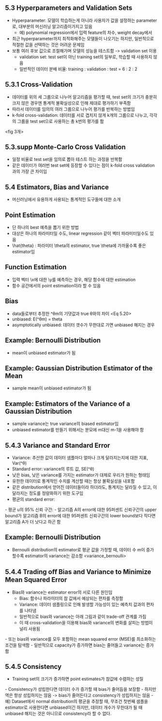 ## 5.3 Hyperparameters and Validation Sets

- Hyperparameter: 모델이 학습하는게 아니라 사용자가 값을 설정하는 parameter로, 대부분의 머신러닝 알고리즘이가지고 있음
  - 예) polynomial regression에서 입력 feature의 차수, weight decay에서 <lambda>
- 최근 hyperparameter까지 최적화해주는 모델들이 나오기는 하지만, 일반적으로 적절한 값을 선택하는 것은 어려운 문제임
- 보통 여러 후보 값으로 조절해가며 모델의 성능을 테스트함 -> validation set 이용
  - validation set: test set이 아닌 training set의 일부로, 학습할 때 사용하지 않음
  - 일반적인 데이터 분배 비율: training : validation : test = 6 : 2 : 2

## 5.3.1 Cross-Validation

- 데이터를 위의 세 그룹으로 나누어 알고리즘을 평가할 때, test set의 크기가 충분히 크지 않은 경우엔 통계적 불확실성으로 인해 제대로 평가하기 부족함
- 따라서 데이터를 임의의 여러 그룹으로 나누어 평가를 반복하는 방법임
- k-fold cross-validation: 데이터를 서로 겹치지 않게 k개의 그룹으로 나누고, 각각의 그룹을 test set으로 사용하는 총 k번의 평가를 함

<fig 3개>

## 5.3.supp Monte-Carlo Cross Validation

- 일정 비율로 test set을 임의로 뽑아 테스트 하는 과정을 반복함
- 같은 데이터가 여러번 test set에 등장할 수 있다는 점이 k-fold cross validation과의 가장 큰 차이임

## 5.4 Estimators, Bias and Variance

- 머신러닝에서 유용하게 사용되는 통계적인 도구들에 대한 소개

## Point Estimation
- 단 하나의 best 예측을 뽑기 위한 방법
- 대상은 하나의 파라미터일 수도, linear regression 같이 벡터 파라미터일수도 있음
- \hat{theta} : 파라미터 \theta의 estimator, true \theta에 가까울수록 좋은 estimator임

## Function Estimation
- 입력 벡터 \x에 대한 \y를 예측하는 경우, 해당 함수에 대한 estimation
- 함수 공간에서의 point estimation이라 할 수 있음

## Bias
- data들로부터 추정한 ^θm의 기댓값과 true θ와의 차이
<Eq 5.20>
- unbiased: E(^θm) = theta
- asymptotically unbiased: 데이터 갯수가 무한대로 가면 unbiased 해지는 경우

## Example: Bernoulli Distribution
- mean이 unbiased estimator가 됨

## Example: Gaussian Distribution Estimator of the Mean
- sample mean이 unbiased estimator가 됨

## Example: Estimators of the Variance of a Gaussian Distribution
- sample variance는 true variance의 biased estimator임
- unbiased estimator를 만들기 위해서는 분모에 m대신 m-1을 사용해야 함

## 5.4.3 Variance and Standard Error
- Variance: 추산한 값이 데이터 샘플마다 얼마나 크게 달라지는지에 대한 지표, Var(^θ)
- Standard error: variance의 루트 값, SE(^θ)
- 낮은 bias, 낮은 variance를 가지는 estimator가 대체로 우리가 원하는 형태임
- 유한한 데이터로 통계적인 수치를 계산할 때는 항상 불확실성을 내포함
- 같은 distribution에서 얻어진 데이터들이라 하더라도, 통계치는 달라질 수 있고, 이 달라지는 정도를 정량화하기 위한 도구임
- 평균의 standard error:
<SE>
- 평균 u의 95% 신뢰 구간:
<confidence>
  - 알고리즘 A의 error에 대한 95퍼센트 신뢰구간의 upper bound가 알고리즘 B의 error에 대한 95퍼센트 신뢰구간의 lower bound보다 작다면 알고리즘 A가 더 낫다고 하곤 함

## Example: Bernoulli Distribution
- Bernoulli distribution의 estimator로 평균 값을 가정할 때, 데이터 수 m이 증가할수록 estimator의 variance는 감소함
<variance_bernoulli>

## 5.4.4 Trading oﬀ Bias and Variance to Minimize Mean Squared Error
- Bias와 variance는 estimator error의 서로 다른 원인임
  - Bias: 함수나 파라미터의 참 값에서 예상되는 편차를 측정함
  - Variance: 데이터 샘플링으로 인해 발생할 가능성이 있는 예측치 값과의 편차를 나타냄
  - 일반적으로 bias와 variance는 아래 그림과 같이 trade-off 관계를 가짐
  - 이 때 cross-validation을 이용해 bias와 variance의 변화를 살피는 방법이 널리 사용됨
<optimal capacity>
  - 또는 bias와 variance를 모두 포함하는 mean squared error (MSE)를 최소화하는 조건을 탐색함
<MSE>
  - 일반적으로 capacity가 증가하면 bias는 줄어들고 variance는 증가함

## 5.4.5 Consistency
- Training set의 크기가 증가하면 point estimates가 참값에 수렴하는 성질
<consistency>
- Consistency가 성립한다면 데이터 수가 증가할 때 bias가 줄어듬을 보장함
- 하지만 역은 항상 성립하지는 않음 -> bias가 줄어든다고 consistency가 성립하지는 않음
  - 예) Dataset에서 normal distribution의 평균을 추정할 때, 무조건 첫번째 샘플을 estimator로 사용한다면 unbiased이긴 하지만, 데이터 개수가 무한대가 될 때 unbiased 해지는 것은 아니므로 consistency라 할 수 없다.
